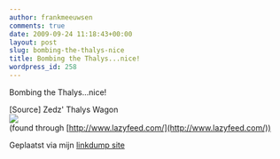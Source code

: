 ```yaml
---
author: frankmeeuwsen
comments: true
date: 2009-09-24 11:18:43+00:00
layout: post
slug: bombing-the-thalys-nice
title: Bombing the Thalys...nice!
wordpress_id: 258
---
```


Bombing the Thalys...nice!

 [Source] Zedz' Thalys Wagon  
[![](http://farm4.static.flickr.com/3480/3932267887_0884ba8902.jpg)](http://www.flickr.com/photos/86297353@N00/3932267887/)  
(found through [http://www.lazyfeed.com/](http://www.lazyfeed.com/))

     

 Geplaatst via mijn [linkdump site](http://frankmeeuwsen.posterous.com)   

 
